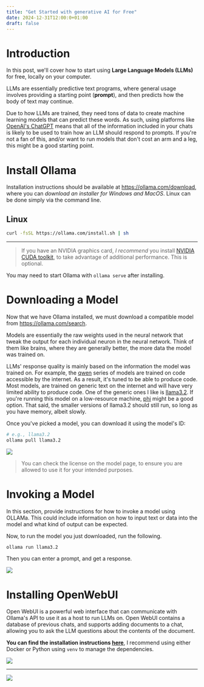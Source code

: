 ```yaml
---
title: "Get Started with generative AI for Free"
date: 2024-12-31T12:00:0+01:00
draft: false
---
```


# Introduction

<!-- Start with a brief introduction to what LLMs are, why they're important, and what you can do with them. This section should also include a mention of the MIT license and open source nature of the software. -->

In this post, we'll cover how to start using __Large Language Models (LLMs)__ for free, locally on your computer.

LLMs are essentially predictive text programs, where general usage involves providing a starting point (__prompt__), and then predicts how the body of text may continue.

Due to how LLMs are trained, they need tons of data to create machine learning models that can predict these words. As such, using platforms like [OpenAI's ChatGPT](https://chatgpt.com) means that all of the information included in your chats is likely to be used to train how an LLM should respond to prompts. If you're not a fan of this, and/or want to run models that don't cost an arm and a leg, this might be a good starting point.

# Install Ollama

Installation instructions should be available at https://ollama.com/download, where you can _download an installer for Windows and MacOS_. Linux can be done simply via the command line.

## Linux

```sh
curl -fsSL https://ollama.com/install.sh | sh
```

---

> If you have an NVIDIA graphics card, _I recommend_ you install [NVIDIA CUDA toolkit](https://developer.nvidia.com/cuda-toolkit), to take advantage of additional performance. This is optional.

You may need to start Ollama with `ollama serve` after installing.

# Downloading a Model

Now that we have Ollama installed, we must download a compatible model from https://ollama.com/search.

Models are essentially the raw weights used in the neural network that tweak the output for each individual neuron in the neural network. Think of them like brains, where they are generally better, the more data the model was trained on.

LLMs' response quality is mainly based on the information the model was trained on. For example, the [qwen](https://ollama.com/library/qwen) series of models are trained on code accessible by the internet. As a result, it's tuned to be able to produce code. Most models, are trained on generic text on the internet and will have very limited ability to produce code. One of the generic ones I like is [llama3.2](https://ollama.com/library/llama3.2). If you're running this model on a low-resource machine, [phi](https://ollama.com/library/phi) might be a good option. That said, the smaller versions of llama3.2 should still run, so long as you have memory, albeit slowly.

Once you've picked a model, you can download it using the model's ID:

```sh
# e.g., llama3.2
ollama pull llama3.2
```

![](/img/generative-ai-for-free/ollama-pull.png)

> You can check the license on the model page, to ensure you are allowed to use it for your intended purposes.

# Invoking a Model

In this section, provide instructions for how to invoke a model using OLLAMa. This could include information on how to input text or data into the model and what kind of output can be expected.

Now, to run the model you just downloaded, run the following.

```sh
ollama run llama3.2
```

Then you can enter a prompt, and get a response.

![](/img/generative-ai-for-free/ollama-run.png)

# Installing OpenWebUI

Open WebUI is a powerful web interface that can communicate with Ollama's API to use it as a host to run LLMs on. Open WebUI contains a database of previous chats, and supports adding documents to a chat, allowing you to ask the LLM questions about the contents of the document.

__You can find the installation instructions [here](https://docs.openwebui.com/getting-started/quick-start/)__, I recommend using either Docker or Python using `venv` to manage the dependencies.

![](/img/generative-ai-for-free/openwebui-chat.png)

---

![](/img/generative-ai-for-free/openwebui-rag.png)

